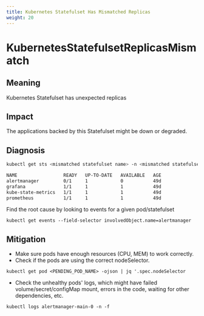 ```yaml
---
title: Kubernetes Statefulset Has Mismatched Replicas
weight: 20
---
```


# KubernetesStatefulsetReplicasMismatch

## Meaning

Kubernetes Statefulset has unexpected replicas

## Impact

The applications backed by this Statefulset might be down or degraded.

## Diagnosis

```bash
kubectl get sts <mismatched statefulset name> -n <mismatched statefulset namespace>

NAME                 READY   UP-TO-DATE   AVAILABLE   AGE
alertmanager         0/1     1            0           49d
grafana              1/1     1            1           49d
kube-state-metrics   1/1     1            1           49d
prometheus           1/1     1            1           49d
```

Find the root cause by looking to events for a given pod/statefulset

```
kubectl get events --field-selector involvedObject.name=alertmanager
```

## Mitigation

- Make sure pods have enough resources (CPU, MEM) to work correctly.
- Check if the pods are using the correct nodeSelector.
```
kubectl get pod <PENDING_POD_NAME> -ojson | jq '.spec.nodeSelector
```
- Check the unhealthy pods' logs, which might have failed volume/secret/configMap mount, errors in the code, waiting for other dependencies, etc.
```
kubectl logs alertmanager-main-0 -n -f
```